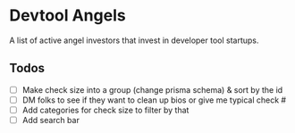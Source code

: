 # Devtool Angels

A list of active angel investors that invest in developer tool
startups.

## Todos

- [ ] Make check size into a group (change prisma schema) & sort by the id
- [ ] DM folks to see if they want to clean up bios or give me typical check #
- [ ] Add categories for check size to filter by that
- [ ] Add search bar
